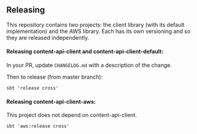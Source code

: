 ## Releasing

This repository contains two projects: the client library (with its default implementation) and the AWS library.
Each has its own versioning and so they are released independently.

#### Releasing content-api-client and content-api-client-default:
In your PR, update `CHANGELOG.md` with a description of the change.

Then to release (from master branch):
```
sbt 'release cross'
```

#### Releasing content-api-client-aws:
This project does not depend on content-api-client.
```
sbt 'aws:release cross'
```

